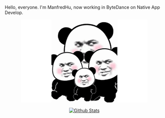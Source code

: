 Hello, everyone. I'm ManfredHu, now working in ByteDance on Native App Develop.

<p align="center">
  <img src="./laugh.gif" alt="laugh gif">
</p>


<p align="center">
  <a href="https://github.com/anuraghazra/github-readme-stats"><img src="https://github-readme-stats.vercel.app/api?username=manfredhu" alt="Github Stats"></a>
</p>


